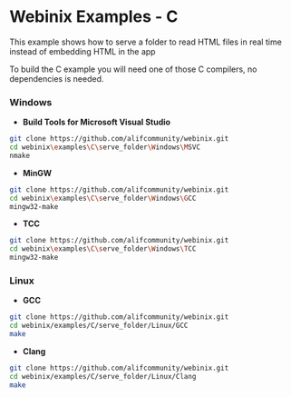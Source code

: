 
# Webinix Examples - C

This example shows how to serve a folder to read HTML files in real time instead of embedding HTML in the app

To build the C example you will need one of those C compilers, no dependencies is needed.

### Windows

- **Build Tools for Microsoft Visual Studio**
```sh
git clone https://github.com/alifcommunity/webinix.git
cd webinix\examples\C\serve_folder\Windows\MSVC
nmake
```

- **MinGW**
```sh
git clone https://github.com/alifcommunity/webinix.git
cd webinix\examples\C\serve_folder\Windows\GCC
mingw32-make
```

- **TCC**
```sh
git clone https://github.com/alifcommunity/webinix.git
cd webinix\examples\C\serve_folder\Windows\TCC
mingw32-make
```

### Linux

- **GCC**
```sh
git clone https://github.com/alifcommunity/webinix.git
cd webinix/examples/C/serve_folder/Linux/GCC
make
```

- **Clang**
```sh
git clone https://github.com/alifcommunity/webinix.git
cd webinix/examples/C/serve_folder/Linux/Clang
make
```
